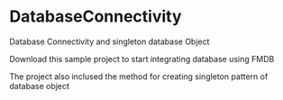 # DatabaseConnectivity
Database Connectivity and singleton database Object

Download this sample project to start integrating database using FMDB 

The project also inclused the method for creating singleton pattern of database object
